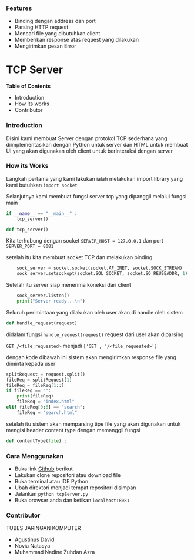 ### Features
- Binding dengan address dan port
- Parsing HTTP request
- Mencari file yang dibutuhkan client
- Memberikan response atas request yang dilakukan
- Mengirimkan pesan Error

# TCP Server
**Table of Contents**
- Introduction
- How its works
- Contributor

### Introduction
Disini kami membuat Server dengan protokol TCP sederhana yang diimplementasikan dengan Python untuk server dan HTML untuk membuat UI yang akan digunakan oleh client untuk berinteraksi dengan server

### How its Works
Langkah pertama yang kami lakukan ialah melakukan import library yang kami butuhkan
`import socket`

Selanjutnya kami membuat fungsi server tcp yang dipanggil melalui fungsi main
```Python
if __name__ == "__main__" :
    tcp_server()
```

```Python
def tcp_server()
```
Kita terhubung dengan socket 
`SERVER_HOST = 127.0.0.1`
dan port
`SERVER_PORT = 8081`

setelah itu kita membuat socket TCP dan melakukan binding
```Python
    sock_server = socket.socket(socket.AF_INET, socket.SOCK_STREAM)
    sock_server.setsockopt(socket.SOL_SOCKET, socket.SO_REUSEADDR, 1)
```

Setelah itu server siap menerima koneksi dari client
```Python
    sock_server.listen()
    print("Server ready...\n")
```

Seluruh perimintaan yang dilakukan oleh user akan di handle oleh sistem
```Python
def handle_request(request)
```

didalam fungsi `handle_request(request)`
request dari user akan diparsing

`GET /<file_requested>` menjadi `['GET', '/<file_requested>']`

dengan kode dibawah ini sistem akan mengirimkan response file yang diminta kepada user
```Python
splitRequest = request.split()
fileReq = splitRequest[1]
fileReq = fileReq[1::]
if fileReq == "":
    print(fileReq)                                                          
    fileReq = "index.html"
elif fileReq[0:6] == "search":
    fileReq = "search.html"
```
setelah itu sistem akan memparsing tipe file yang akan digunakan untuk mengisi header content type dengan memanggil fungsi
```Python
def contentType(file) :
```

### Cara Menggunakan
* Buka link [Github](https://github.com/agustinusdavidd/tcpServer) berikut
* Lakukan clone repositori atau download file
* Buka terminal atau IDE Python
* Ubah direktori menjadi tempat repositori disimpan
* Jalankan `python tcpServer.py`
* Buka browser anda dan ketikan `localhost:8081`
 
### Contributor
TUBES JARINGAN KOMPUTER
* Agustinus David
* Novia Natasya
* Muhammad Nadine Zuhdan Azra
